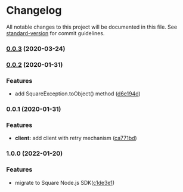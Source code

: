 # Changelog

All notable changes to this project will be documented in this file. See [standard-version](https://github.com/conventional-changelog/standard-version) for commit guidelines.

### [0.0.3](https://github.com/goparrot/square-connect-plus/compare/v0.0.2...v0.0.3) (2020-03-24)

### [0.0.2](https://github.com/goparrot/square-connect-plus/compare/v0.0.1...v0.0.2) (2020-01-31)

### Features

-   add SquareException.toObject() method ([d6e194d](https://github.com/goparrot/square-connect-plus/commit/d6e194dc664b6c94b67f0e3c0d40645b71cf1bd4))

### 0.0.1 (2020-01-31)

### Features

-   **client:** add client with retry mechanism ([ca771bd](https://github.com/goparrot/square-connect-plus/commit/ca771bd74bf0d39f012566d2c19d9af24d030555))

### 1.0.0 (2022-01-20)

### Features

-   migrate to Square Node.js SDK([c1de3e1](https://github.com/goparrot/square-connect-plus/pull/29/commits/c1de3e10c339a45e8bf4ad05412b980b09677eb0))
